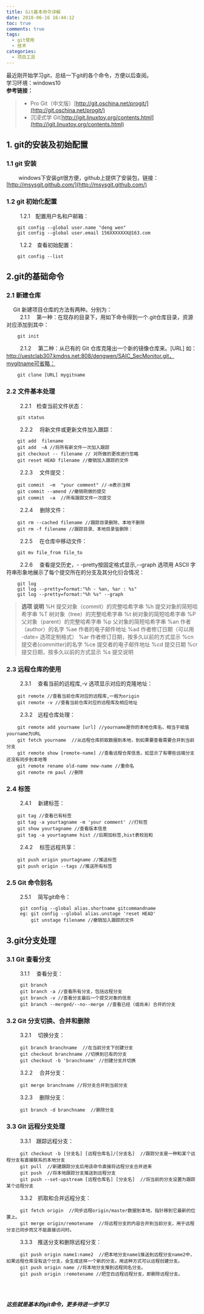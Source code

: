 ```yaml
---
title: Git基本命令详解
date: 2018-06-16 16:44:12
toc: true
comments: true
tags:
  - git使用
  - 技术
categories:
  - 项目工具
---
```



最近刚开始学习git，总结一下git的各个命令，方便以后查阅。  
学习环境：windows10   
 **参考链接：**
>* Pro Git（中文版）[http://git.oschina.net/progit/](http://git.oschina.net/progit/)
> * 沉浸式学 Git[http://igit.linuxtoy.org/contents.html](http://igit.linuxtoy.org/contents.html)

## **1. git的安装及初始配置**  
### **1.1 git 安装**   
&emsp; &emsp;windows下安装git很方便，github上提供了安装包，链接： [http://msysgit.github.com/](http://msysgit.github.com/)   

### **1.2 git 初始化配置**
&emsp; &emsp; 1.2.1&emsp;配置用户名和户邮箱：
```
    git config --global user.name "deng wen" 
	git config --global user.email 156XXXXXXX@163.com 
```
&emsp; &emsp; 1.2.2&emsp;查看初始配置：
```
    git config --list 
```
## **2.git的基础命令**
### **2.1 新建仓库**
&emsp; Git 新建项目仓库的方法有两种。分别为：  
&emsp; &emsp;  2.1.1&emsp; 第一种：在现存的目录下，用如下命令得到一个.git仓库目录，资源对应添加到其中：
```
    git init
```
&emsp; &emsp;  2.1.2&emsp; 第二种：从已有的 Git 仓库克隆出一个新的镜像仓库来。[URL]       如：http://uestclab307.kmdns.net:808/dengwen/SAIC_SecMonitor.git，mygitname可省略：
```
    git clone [URL] mygitname
```
### **2.2 文件基本处理**
&emsp; &emsp;  2.2.1&emsp;检查当前文件状态：
```
    git status
``` 
 &emsp; &emsp;  2.2.2&emsp; 将新文件或更新文件加入跟踪：
```
    git add  filename
    git add  —A //将所有新文件一次加入跟踪
    git checkout -- filename // 对所做的更改进行忽略
    git reset HEAD filename //撤销加入跟踪的文件 
```  
 &emsp; &emsp;  2.2.3&emsp; 文件提交：
```
    git commit  —m  "your comment" //-m表示注释
    git commit --amend //撤销刚做的提交
    git commit  —a  //所有跟踪文件一次提交
```  
 &emsp; &emsp;  2.2.4&emsp; 删除文件：
```
    git rm --cached filename //跟踪目录删除、本地不删除
    git rm -f filename //跟踪目录、本地目录皆删除：
```  
 &emsp; &emsp;  2.2.5&emsp; 在仓库中移动文件：
```
    git mv file_from file_to
```  
 &emsp; &emsp;  2.2.6&emsp; 查看提交历史，- -pretty按固定格式显示,--graph 选项用 ASCII 字符串形象地展示了每个提交所在的分支及其分化衍合情况：
```
    git log
    git log --pretty=format:"%h - %an, %ar : %s"
    git log --pretty=format:"%h %s" --graph
```  
>**选项 说明**
    %H 提交对象（commit）的完整哈希字串
    %h 提交对象的简短哈希字串
    %T 树对象（tree）的完整哈希字串
    %t 树对象的简短哈希字串
    %P 父对象（parent）的完整哈希字串
    %p 父对象的简短哈希字串
    %an 作者（author）的名字
    %ae 作者的电子邮件地址
    %ad 作者修订日期（可以用 -date= 选项定制格式）
    %ar 作者修订日期，按多久以前的方式显示
    %cn 提交者(committer)的名字
    %ce 提交者的电子邮件地址
    %cd 提交日期
    %cr 提交日期，按多久以前的方式显示
    %s 提交说明
    
### **2.3 远程仓库的使用**
 &emsp; &emsp;  2.3.1&emsp; 查看当前的远程库,-v 选项显示对应的克隆地址：
```
    git remote //查看当前仓库对应的远程库,一般为origin
    git remote -v //查看当前仓库对应的远程库及相应地址
``` 
 &emsp; &emsp;  2.3.2&emsp;远程仓库处理：
```
    git remote add yourname [url] //yourname是你的本地仓库名，相当于赋值yourname为URL
    git fetch yourname  //从远程仓库抓取数据到本地，到如果要查看需要合并到当前分支
    git remote show [remote-name] //查看远程仓库信息，如显示了有哪些远端分支还没有同步到本地等
    git remote rename old-name new-name //重命名
    git remote rm paul //删除
``` 
### **2.4 标签**
 &emsp; &emsp;  2.4.1&emsp; 新建标签：
```
    git tag //查看已有标签
    git tag -a yourtagname -m 'your comment' //打标签
    git show yourtagname //查看版本信息 
    git tag -a yourtagname hist //后期加标签,hist表校验和
```
 &emsp; &emsp;  2.4.2&emsp; 标签远程共享：
```
    git push origin yourtagname //推送标签
    git push origin --tags //推送所有标签
```
### **2.5 Git 命令别名**
 &emsp; &emsp;  2.5.1&emsp; 简写git命令：
```
     git config --global alias.shortname gitcommandname 
     eg: git config --global alias.unstage 'reset HEAD'
         git unstage filename //撤销加入跟踪的文件 
```

## **3.git分支处理**
### **3.1 Git 查看分支**
 &emsp; &emsp;  3.1.1&emsp; 查看分支：
```
     git branch 
     git branch -a //查看所有分支，包括远程分支
     git branch -v //查看分支最后一个提交对象的信息
     git branch --merged/--no--merge //查看已经（或尚未）合并的分支
```
### **3.2 Git 分支切换、合并和删除**
 &emsp; &emsp;  3.2.1&emsp; 切换分支：
```
     git branch branchname  //在当前分支下创建分支
     git checkout branchname //切换到已有的分支
     git checkout -b 'branchname' //创建分支并切换
```
 &emsp; &emsp;  3.2.2&emsp; 合并分支：
```
     git merge branchname //将分支合并到当前分支
```

 &emsp; &emsp;  3.2.3&emsp; 删除分支：
```
     git branch -d branchname  //删除分支
```
### **3.3 Git 远程分支处理**
 &emsp; &emsp;  3.3.1&emsp;跟踪远程分支：
```
     git checkout -b [分支名] [远程仓库名]/[分支名]  //跟踪分支是一种和某个远程分支有直接联系的本地分支
     git pull  //新建跟踪分支后用该命令直接将远程分支合并进来
     git push  //将本地跟踪分支推送到远程分支
     git push --set-upstream [远程仓库名] [分支名]  //将当前的分支设置为跟踪某个远程分支

```
 &emsp; &emsp;  3.3.2&emsp;抓取和合并远程分支：
```
     git fetch origin  //同步远程origin/master数据到本地，指针移到它最新的位置上。
     git merge origin/remotename  //将远程分支的内容合并到当前分支，用于远程分支已同步而又不能直接访问时。
```

 &emsp; &emsp;  3.3.3&emsp;推送分支和删除远程分支：
```
     git push origin name1:name2  //把本地分支name1推送到远程分支name2中，如果远程仓库没有这个分支，会生成这样一个新的分支。用这种方式可以远程创建分支。  
     git push origin name //将本地分支推到远程同名分支。
     git push origin :remotename //把空白远程远程分支，即删除远程分支。

```

<br>
<br>
  
***这些就是基本的git命令，更多待进一步学习***